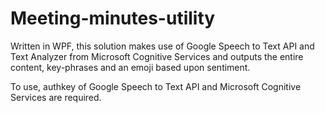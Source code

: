 # Meeting-minutes-utility

Written in WPF, this solution makes use of Google Speech to Text API and Text Analyzer from Microsoft Cognitive Services and outputs the entire content, key-phrases and an emoji based upon sentiment.

To use, authkey of Google Speech to Text API and Microsoft Cognitive Services are required.
